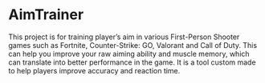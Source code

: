 # AimTrainer
This project is for training player’s aim in various First-Person Shooter games such as Fortnite, Counter-Strike: GO, Valorant and Call of Duty. This can help you improve your raw aiming ability and muscle memory, which can translate into better performance in the game. It is a tool custom made to help players improve accuracy and reaction time.
